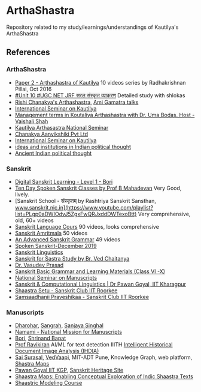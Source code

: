 # ArthaShastra
Repository related to my study/learnings/understandings of Kautilya's ArthaShastra


## References

### ArthaShastra
- [Paper 2 - Arthashastra of Kautilya](https://www.youtube.com/playlist?list=PLDPM37q9Z7Zi0o5sqQcoy67RvwCj4kLUM) 10 videos series by Radhakrishnan Pillai, Oct 2016
- [#Unit 10 #UGC NET JRF सरल संस्कृत व्याकरण](https://www.youtube.com/playlist?list=PL39UNnD3YL5iGfsyf3f1alS04bjfhFbsh) Detailed study with shlokas
- [Rishi Chanakya's Arthashastra](https://www.youtube.com/playlist?list=PLrrbJ0HMXRgTi-MDuyotXMXT4ZKJhSDxl), [Ami Gamatra talks](https://www.youtube.com/@amiganatra547)
- [International Seminar on Kautilya](https://www.youtube.com/playlist?list=PLrR2OTOrNPrh8TQLOo_OPhLNRDH9dV5-p)
- [Management terms in Koutaliya Arthashastra with Dr. Uma Bodas. Host - Vaishali Shah](https://www.youtube.com/watch?v=F005qcrS21k)
- [Kautilya Arthasastra National Seminar](https://www.youtube.com/results?search_query=%22Kautilya+Arthasastra+National+Seminar%22&sp=mAEB)
- [Chanakya Aanvikshiki Pvt Ltd](https://www.youtube.com/@chanakya-aanvikshiki/videos)
- [International Seminar on Kautilya](https://idsa.in/event/InternationalSeminaronKautilya)
- [ideas and institutions in Indian political thought](https://www.youtube.com/playlist?list=PLoPQmEeX6KeaVL2wqMeCKUSnDKr42HkRC)
- [Ancient Indian political thought](https://www.youtube.com/playlist?list=PL1aqXXARaunF6YhWHlVKr5a9Oxbw4SVqV)

### Sanskrit
- [Digital Sanskrit Learning - Level 1 - Bori](https://www.bharatvidya.in/p/spoken-sanskrit-level-1)
- [Ten Day Spoken Sanskrit Classes by Prof B Mahadevan](https://www.youtube.com/playlist?list=PLWjpkY4mU2RDq1GVq0dQwnNsuYnKXoLkV) Very Good, lively.
- [Sanskrit School - संस्कृतम्  by Rashtriya Sanskrit Sansthan, www.sanskrit.nic.in](https://www.youtube.com/playlist?list=PLgp0aDWIOdvJ5ZgxFwQRJxddDWTexoBtt) Very comprehensive, old, 60+ videos
- [Sanskrit Language Cours](https://www.youtube.com/playlist?list=PLNKc9XA6KRsPiNk9grlpwJwnnfY5dr2dN) 90 videos, looks comprehensive
- [Sanskrit Amritmala](https://www.youtube.com/playlist?list=PLNKc9XA6KRsMbeLPkZu3M4H6PbZcfeDL2) 50 videos
- [An Advanced Sanskrit Grammar](https://www.youtube.com/playlist?list=PLNKc9XA6KRsM_-H_ZBZ2Abe-av4ZrRfmv) 49 videos
- [Spoken Sanskrit-December 2019](https://www.youtube.com/playlist?list=PLwczsAlRTlwZbehc9qkdX5VmVflzolWYG)
- [Sanskrit Linguistics](https://www.youtube.com/playlist?list=PLlNdduOe1pp0n-MJqwncm4GHFmczcIb0L)
- [Sanskrit for Sastra Study by Br. Ved Chaitanya](https://www.youtube.com/playlist?list=PLlNdduOe1pp12SWXlphYT5h7zj0p2mhx3)
- [Dr. Vasudev Prasad](https://www.youtube.com/playlist?list=PLhRKsB88RuSmldpHV7ZfjktP1aGsGBVbF)
- [Sanskrit Basic Grammar and Learning Materials (Class VI -X)](https://kv2libraipur.home.blog/sanskrit-basic-grammar-and-learning-materials-class-vi-x/)
- [National Seminar on Manuscripts](https://www.youtube.com/playlist?list=PLjFl99f9x7pvwoBi498eUvDVG4Fp5PIZu)
- [Sanskrit & Computational Linguistics | Dr Pawan Goyal, IIT Kharagpur](https://www.youtube.com/watch?v=m6IBfoE0hzA)
- [Shaastra Setu - Sanskrit Club IIT Roorkee](https://www.youtube.com/playlist?list=PLjFz5TMhii5rSF0DGqrD-atPq0wMn_O1k)
- [Samsaadhanii Praveshikaa - Sanskrit Club IIT Roorkee](https://www.youtube.com/playlist?list=PLjFz5TMhii5q4Mln6VX_lniW6iDLRNyTm)

### Manuscripts
- [Dharohar](https://dharohar.org/en/the-cataloguing-process), [Sangrah](https://sangrah.org/), [Sanjaya Singhal](https://www.securemeters.com/in/council/sanjaya-singhal/)
- [Namami - National Mission for Manuscripts](https://www.namami.gov.in/)
- [Bori](https://bori.ac.in/), [Shrinand Bapat](https://bori.academia.edu/ShreenandBapat)
- [Prof Ravikiran](https://www.iiit.ac.in/people/faculty/ravi.kiran/) AI/ML for text detection IIITH [Intelligent Historical Document Image Analysis (IHDIA)](https://ihdia.iiit.ac.in/)
- [Sai Surasal](https://mitvedicsciences.edu.in/archives/team/dr-sai-ramakrishna-susarla), [VedVaapi](https://www.vedavaapi.org/), MIT-ADT Pune, Knowledge Graph, web platform, [Shastra Maps](https://mitvedicsciences.edu.in/shaastric-modeling-fdp)
- [Pawan Goyal IIT KGP](https://www.iitkgp.ac.in/department/CS/faculty/cs-pawang), [Sanskrit Heritage Site](https://sanskrit.inria.fr/)
- [Shaastra Maps: Enabling Conceptual Exploration of Indic Shaastra Texts](https://www.youtube.com/watch?v=S72Bj7EC--U)
- [Shaastric Modeling Course](https://mitvedicsciences.edu.in/enroll/shaastric-modeling)
